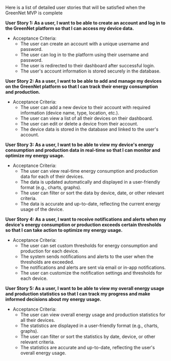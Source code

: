 Here is a list of detailed user stories that will be satisfied when the GreenNet MVP is complete

**User Story 1: As a user, I want to be able to create an account and log in to the GreenNet platform so that I can access my device data.**

- Acceptance Criteria:
    - The user can create an account with a unique username and password.
    - The user can log in to the platform using their username and password.
    - The user is redirected to their dashboard after successful login.
    - The user's account information is stored securely in the database.

**User Story 2: As a user, I want to be able to add and manage my devices on the GreenNet platform so that I can track their energy consumption and production.**

- Acceptance Criteria:
    - The user can add a new device to their account with required information (device name, type, location, etc.).
    - The user can view a list of all their devices on their dashboard.
    - The user can edit or delete a device from their account.
    - The device data is stored in the database and linked to the user's account.

**User Story 3: As a user, I want to be able to view my device's energy consumption and production data in real-time so that I can monitor and optimize my energy usage.**

- Acceptance Criteria:
    - The user can view real-time energy consumption and production data for each of their devices.
    - The data is updated automatically and displayed in a user-friendly format (e.g., charts, graphs).
    - The user can filter or sort the data by device, date, or other relevant criteria.
    - The data is accurate and up-to-date, reflecting the current energy usage of the device.

**User Story 4: As a user, I want to receive notifications and alerts when my device's energy consumption or production exceeds certain thresholds so that I can take action to optimize my energy usage.**

- Acceptance Criteria:
    - The user can set custom thresholds for energy consumption and production for each device.
    - The system sends notifications and alerts to the user when the thresholds are exceeded.
    - The notifications and alerts are sent via email or in-app notifications.
    - The user can customize the notification settings and thresholds for each device.

**User Story 5: As a user, I want to be able to view my overall energy usage and production statistics so that I can track my progress and make informed decisions about my energy usage.**

- Acceptance Criteria:
    - The user can view overall energy usage and production statistics for all their devices.
    - The statistics are displayed in a user-friendly format (e.g., charts, graphs).
    - The user can filter or sort the statistics by date, device, or other relevant criteria.
    - The statistics are accurate and up-to-date, reflecting the user's overall energy usage.